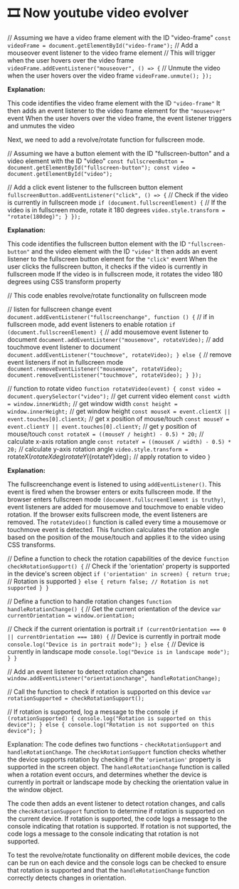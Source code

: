 <h1>🎞️ Now youtube video evolver</h1>

// Assuming we have a video frame element with the ID "video-frame"
`const videoFrame = document.getElementById("video-frame");`
// Add a mouseover event listener to the video frame element
// This will trigger when the user hovers over the video frame
`videoFrame.addEventListener("mouseover", () => {`
  // Unmute the video when the user hovers over the video frame
  `videoFrame.unmute();
});`


<b>Explanation:</b>

This code identifies the video frame element with the ID `"video-frame"`
It then adds an event listener to the video frame element for the `"mouseover"` event
When the user hovers over the video frame, the event listener triggers and unmutes the video

Next, we need to add a revolve/rotate function for fullscreen mode.

// Assuming we have a button element with the ID "fullscreen-button" and a video element with the ID "video"
`const fullscreenButton = document.getElementById("fullscreen-button");
const video = document.getElementById("video");`

// Add a click event listener to the fullscreen button element
`fullscreenButton.addEventListener("click", () => {`
  // Check if the video is currently in fullscreen mode
  `if (document.fullscreenElement) {`
    // If the video is in fullscreen mode, rotate it 180 degrees
    `video.style.transform = "rotate(180deg)";
  }
});`



<b>Explanation:</b>

This code identifies the fullscreen button element with the ID `"fullscreen-button"` and the video element with the ID `"video"`
It then adds an event listener to the fullscreen button element for the `"click"` event
When the user clicks the fullscreen button, it checks if the video is currently in fullscreen mode
If the video is in fullscreen mode, it rotates the video 180 degrees using CSS transform property

// This code enables revolve/rotate functionality on fullscreen mode

// listen for fullscreen change event
`document.addEventListener("fullscreenchange", function () {`
  // if in fullscreen mode, add event listeners to enable rotation
  `if (document.fullscreenElement) {`
    // add mousemove event listener to document
    `document.addEventListener("mousemove", rotateVideo);`
    // add touchmove event listener to document
    `document.addEventListener("touchmove", rotateVideo);
  } else {`
    // remove event listeners if not in fullscreen mode
    `document.removeEventListener("mousemove", rotateVideo);
    document.removeEventListener("touchmove", rotateVideo);
  }
});`

// function to rotate video
`function rotateVideo(event) {
  const video = document.querySelector("video");` // get current video element
  `const width = window.innerWidth;` // get window width
  `const height = window.innerHeight;` // get window height
  `const mouseX = event.clientX || event.touches[0].clientX;` // get x position of mouse/touch
  `const mouseY = event.clientY || event.touches[0].clientY;` // get y position of mouse/touch
  `const rotateX = ((mouseY / height) - 0.5) * 20;` // calculate x-axis rotation angle
  `const rotateY = ((mouseX / width) - 0.5) * 20;` // calculate y-axis rotation angle
  `video.style.transform = `rotateX(${rotateX}deg) rotateY(${rotateY}deg)`;` // apply rotation to video
`}`


<b>Explanation:</b>

The fullscreenchange event is listened to using `addEventListener()`. This event is fired when the browser enters or exits fullscreen mode.
If the browser enters fullscreen mode `(document.fullscreenElement is truthy)`, event listeners are added for mousemove and touchmove to enable video rotation.
If the browser exits fullscreen mode, the event listeners are removed.
The `rotateVideo()` function is called every time a mousemove or touchmove event is detected. This function calculates the rotation angle based on the position of the mouse/touch and applies it to the video using CSS transforms.


// Define a function to check the rotation capabilities of the device
`function checkRotationSupport() {`
  // Check if the 'orientation' property is supported in the device's screen object
  `if ('orientation' in screen) {
    return true;` // Rotation is supported
  `} else {
    return false; // Rotation is not supported
  }
}`

// Define a function to handle rotation changes
`function handleRotationChange() {`
  // Get the current orientation of the device
  `var currentOrientation = window.orientation;`
  
  // Check if the current orientation is portrait
  `if (currentOrientation === 0 || currentOrientation === 180) {`
    // Device is currently in portrait mode
    `console.log("Device is in portrait mode");
  } else {`
    // Device is currently in landscape mode
    `console.log("Device is in landscape mode");
  }
}`

// Add an event listener to detect rotation changes
`window.addEventListener("orientationchange", handleRotationChange);`

// Call the function to check if rotation is supported on this device
`var rotationSupported = checkRotationSupport();`

// If rotation is supported, log a message to the console
`if (rotationSupported) {
  console.log("Rotation is supported on this device");
} else {
  console.log("Rotation is not supported on this device");
}`


Explanation: The code defines two functions - `checkRotationSupport` and `handleRotationChange`. The `checkRotationSupport` function checks whether the device supports rotation by checking if the `'orientation'` property is supported in the screen object. The `handleRotationChange` function is called when a rotation event occurs, and determines whether the device is currently in portrait or landscape mode by checking the orientation value in the window object.

The code then adds an event listener to detect rotation changes, and calls the `checkRotationSupport` function to determine if rotation is supported on the current device. If rotation is supported, the code logs a message to the console indicating that rotation is supported. If rotation is not supported, the code logs a message to the console indicating that rotation is not supported.

To test the revolve/rotate functionality on different mobile devices, the code can be run on each device and the console logs can be checked to ensure that rotation is supported and that the `handleRotationChange` function correctly detects changes in orientation.
